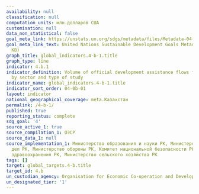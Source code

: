 ```yaml
---
availability: null
classification: null
computation_units: млн.долларов США
customisation: null
data_non_statistical: false
goal_meta_link: https://unstats.un.org/sdgs/metadata/files/Metadata-04-0B-01.pdf
goal_meta_link_text: United Nations Sustainable Development Goals Metadata (PDF 211
  KB)
graph_title: global_indicators.4-b-1.title
graph_type: line
indicator: 4.b.1
indicator_definition: Volume of official development assistance flows for scholarships
  by sector and type of study
indicator_name: global_indicators.4-b-1.title
indicator_sort_order: 04-0b-01
layout: indicator
national_geographical_coverage: meta.Казахстан
permalink: /4-b-1/
published: true
reporting_status: complete
sdg_goal: '4'
source_active_1: true
source_compilation_1: ОЭСР
source_data_1: null
source_implementation_1: Министерство образования и науки РК, Министерство внутренних
  дел РК, Министерство обороны РК, Комитет национальной безопасности РК, Министерство
  здравоохранения РК, Министерство сельского хозяйства РК
tags: []
target: global_targets.4-b.title
target_id: 4.b
un_custodian_agency: Organisation for Economic Co-operation and Development (OECD)
un_designated_tier: '1'
---
```

